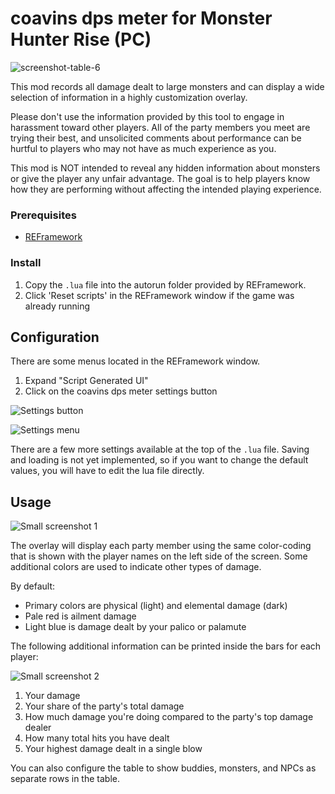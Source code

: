 # coavins dps meter for Monster Hunter Rise (PC)

![screenshot-table-6](https://user-images.githubusercontent.com/91746207/151455752-8d84c769-f8d8-4aa6-9d11-4e98510fb1af.png)

This mod records all damage dealt to large monsters and can display a wide selection of information in a highly customization overlay.

Please don't use the information provided by this tool to engage in harassment toward other players. All of the party members you meet are trying their best, and unsolicited comments about performance can be hurtful to players who may not have as much experience as you.

This mod is NOT intended to reveal any hidden information about monsters or give the player any unfair advantage. The goal is to help players know how they are performing without affecting the intended playing experience.

### Prerequisites

* [REFramework](https://github.com/praydog/REFramework)

### Install

1. Copy the `.lua` file into the autorun folder provided by REFramework.
2. Click 'Reset scripts' in the REFramework window if the game was already running

## Configuration

There are some menus located in the REFramework window.
1. Expand "Script Generated UI"
2. Click on the coavins dps meter settings button

![Settings button](https://i.imgur.com/hYgwYE3.png)

![Settings menu](https://i.imgur.com/7i02AqR.png)

There are a few more settings available at the top of the `.lua` file. Saving and loading is not yet implemented, so if you want to change the default values, you will have to edit the lua file directly.

## Usage

![Small screenshot 1](https://i.imgur.com/8hTPG8H.png)

The overlay will display each party member using the same color-coding that is shown with the player names on the left side of the screen.
Some additional colors are used to indicate other types of damage.

By default:
* Primary colors are physical (light) and elemental damage (dark)
* Pale red is ailment damage
* Light blue is damage dealt by your palico or palamute

The following additional information can be printed inside the bars for each player:

![Small screenshot 2](https://i.imgur.com/G5Fx7eQ.png)

1. Your damage
2. Your share of the party's total damage
3. How much damage you're doing compared to the party's top damage dealer
4. How many total hits you have dealt
5. Your highest damage dealt in a single blow

You can also configure the table to show buddies, monsters, and NPCs as separate rows in the table.
